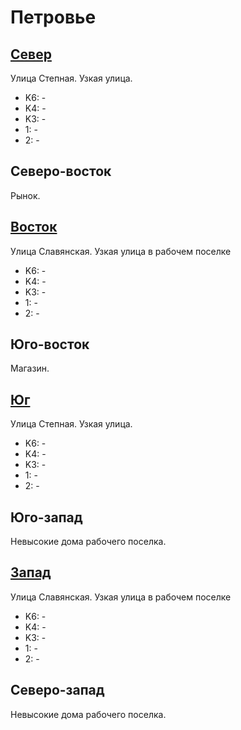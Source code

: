 # Петровье

## [Север](./10367080.md)

Улица Степная.
Узкая улица.

* K6:   -
* K4:   -
* K3:   -
* 1:    -
* 2:    -

## Северо-восток

Рынок.

## [Восток](./10370082.md)

Улица Славянская.
Узкая улица в рабочем поселке

* K6:   -
* K4:   -
* K3:   -
* 1:    -
* 2:    -

## Юго-восток

Магазин.

## [Юг](./10367085.md)

Улица Степная.
Узкая улица.

* K6:   -
* K4:   -
* K3:   -
* 1:    -
* 2:    -

## Юго-запад

Невысокие дома рабочего поселка.

## [Запад](./10365080.md)

Улица Славянская.
Узкая улица в рабочем поселке

* K6:   -
* K4:   -
* K3:   -
* 1:    -
* 2:    -

## Северо-запад

Невысокие дома рабочего поселка.
